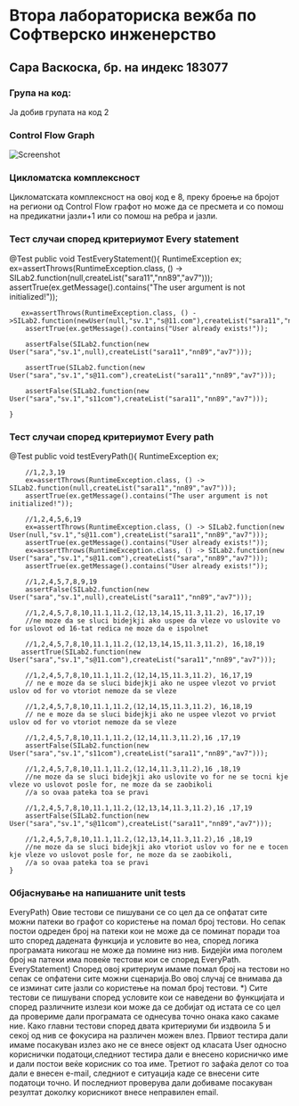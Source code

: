 # Втора лабораториска вежба по Софтверско инженерство #
## Сара Васкоска, бр. на индекс 183077 ##
### Група на код: ###
Ја добив групата на код 2
### Control Flow Graph ###
![Screenshot](CFG_183077.png)
### Цикломатска комплексност ###
Цикломатската комплексност на овој код е 8, преку броење на бројот на региони од Control Flow графот но може да се пресмета и со помош на предикатни јазли+1 или со помош на ребра и јазли.
### Тест случаи според критериумот Every statement ###
@Test
    public void TestEveryStatement(){
        RuntimeException ex;
        ex=assertThrows(RuntimeException.class, () -> SILab2.function(null,createList("sara11","nn89","av7")));
        assertTrue(ex.getMessage().contains("The user argument is not initialized!"));

       ex=assertThrows(RuntimeException.class, () ->SILab2.function(newUser(null,"sv.1","s@11.com"),createList("sara11","nn89","av7")));
        assertTrue(ex.getMessage().contains("User already exists!"));

        assertFalse(SILab2.function(new User("sara","sv.1",null),createList("sara11","nn89","av7")));

        assertTrue(SILab2.function(new User("sara","sv.1","s@11.com"),createList("sara11","nn89","av7")));

        assertFalse(SILab2.function(new User("sara","sv.1","s11com"),createList("sara11","nn89","av7")));

    }
### Тест случаи според критериумот Every path ###
@Test
    public void testEveryPath(){
        RuntimeException ex;

        //1,2,3,19
        ex=assertThrows(RuntimeException.class, () -> SILab2.function(null,createList("sara11","nn89","av7")));
        assertTrue(ex.getMessage().contains("The user argument is not initialized!"));

        //1,2,4,5,6,19
        ex=assertThrows(RuntimeException.class, () -> SILab2.function(new User(null,"sv.1","s@11.com"),createList("sara11","nn89","av7")));
        assertTrue(ex.getMessage().contains("User already exists!"));
        ex=assertThrows(RuntimeException.class, () -> SILab2.function(new User("sara","sv.1","s@11.com"),createList("sara","nn89","av7")));
        assertTrue(ex.getMessage().contains("User already exists!"));

        //1,2,4,5,7,8,9,19
        assertFalse(SILab2.function(new User("sara","sv.1",null),createList("sara11","nn89","av7")));

        //1,2,4,5,7,8,10,11.1,11.2,(12,13,14,15,11.3,11.2), 16,17,19
        //ne moze da se sluci bidejkji ako uspee da vleze vo uslovite vo for uslovot od 16-tat redica ne moze da e ispolnet

        //1,2,4,5,7,8,10,11.1,11.2,(12,13,14,15,11.3,11.2), 16,18,19
       assertTrue(SILab2.function(new User("sara","sv.1","s@11.com"),createList("sara11","nn89","av7")));

        //1,2,4,5,7,8,10,11.1,11.2,(12,14,15,11.3,11.2), 16,17,19
        // ne e moze da se sluci bidejkji ako ne uspee vlezot vo prviot uslov od for vo vtoriot nemoze da se vleze

        //1,2,4,5,7,8,10,11.1,11.2,(12,14,15,11.3,11.2), 16,18,19
        // ne e moze da se sluci bidejkji ako ne uspee vlezot vo prviot uslov od for vo vtoriot nemoze da se vleze

        //1,2,4,5,7,8,10,11.1,11.2,(12,14,11.3,11.2),16 ,17,19
        assertFalse(SILab2.function(new User("sara","sv.1","s11com"),createList("sara11","nn89","av7")));

        //1,2,4,5,7,8,10,11.1,11.2,(12,14,11.3,11.2),16 ,18,19
        //ne moze da se sluci bidejkji ako uslovite vo for ne se tocni kje vleze vo uslovot posle for, ne moze da se zaobikoli
        //a so ovaa pateka toa se pravi

        //1,2,4,5,7,8,10,11.1,11.2,(12,13,14,11.3,11.2),16 ,17,19
        assertFalse(SILab2.function(new User("sara","sv.1","s@11com"),createList("sara11","nn89","av7")));

        //1,2,4,5,7,8,10,11.1,11.2,(12,13,14,11.3,11.2),16 ,18,19
        //ne moze da se sluci bidejkji ako vtoriot uslov vo for ne e tocen kje vleze vo uslovot posle for, ne moze da se zaobikoli,
        //a so ovaa pateka toa se pravi
    }
### Објаснување на напишаните unit tests ###
EveryPath)
Овие тестови се пишувани се со цел да се опфатат сите можни патеки во графот со користење на помал број тестови. Но сепак постои одреден број на патеки кои не може да се поминат поради тоа што според дадената функција  и условите во неа, според логика програмата никогаш не може да помине низ нив. Бидејќи има поголем број на патеки има повеќе тестови кои се според EveryPath.
EveryStatement)
Според овој критериум имаме помал број на тестови но сепак се опфатени сите можни сценарија.Во овој случај се внимава да се изминат сите јазли со користење на помал број тестови.
*) Сите тестови се пишувани според условите кои се наведени во функцијата и според различните излези кои може да се добијат од истата се со цел да провериме дали програмата се однесува точно онака како сакаме ние.
Како главни тестови според двата критериуми би издвоила 5 и секој од нив се фокусира на различен можен влез. Првиот тестира дали имаме посакуван излез ако не се внесе овјект од класата User односно кориснички податоци,следниот тестира дали е внесено корисничко име и дали постои веќе корисник со тоа име. Третиот го зафаќа делот со тоа дали е внесен e-mail, следниот е ситуација каде се внесени сите податоци точно. И последниот проверува дали добиваме посакуван резултат доколку корисникот внесе неправилен email. 
